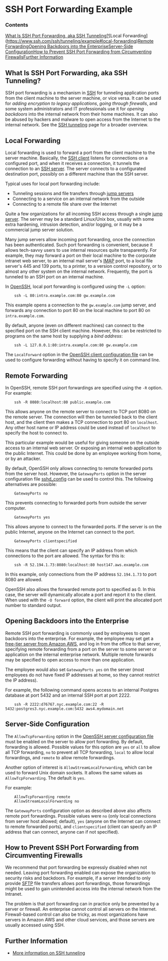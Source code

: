 # SSH Port Forwarding Example

### Contents

[What Is SSH Port Forwarding, aka SSH Tunneling?](https://www.ssh.com/ssh/tunneling/example#what-is-ssh-port-forwarding,-aka-ssh-tunneling?)[Local Forwarding](https://www.ssh.com/ssh/tunneling/example#local-forwarding)[Remote Forwarding](https://www.ssh.com/ssh/tunneling/example#remote-forwarding)[Opening Backdoors into the Enterprise](https://www.ssh.com/ssh/tunneling/example#opening-backdoors-into-the-enterprise)[Server-Side Configuration](https://www.ssh.com/ssh/tunneling/example#server-side-configuration)[How to Prevent SSH Port Forwarding from Circumventing Firewalls](https://www.ssh.com/ssh/tunneling/example#how-to-prevent-ssh-port-forwarding-from-circumventing-firewalls)[Further Information](https://www.ssh.com/ssh/tunneling/example#further-information)

## What Is SSH Port Forwarding, aka SSH Tunneling?

SSH port forwarding is a mechanism in [SSH](https://www.ssh.com/ssh/) for tunneling application ports from the client machine to the server machine, or vice versa. It can be used for *adding encryption to legacy applications*, *going through firewalls*, and some system administrators and IT professionals use it for *opening backdoors* into the internal network from their home machines. It can also be abused by hackers and malware to open access from the Internet to the internal network. See the [SSH tunneling](https://www.ssh.com/ssh/tunneling/) page for a broader overview.

## Local Forwarding

Local forwarding is used to forward a port from the client machine to the server machine. Basically, the [SSH client](https://www.ssh.com/ssh/client) listens for connections on a configured port, and when it receives a connection, it tunnels the connection to an [SSH server](https://www.ssh.com/ssh/server). The server connects to a configurated destination port, possibly on a different machine than the SSH server.

Typical uses for local port forwarding include:

- Tunneling sessions and file transfers through [jump servers](https://www.ssh.com/iam/jump-server)
- Connecting to a service on an internal network from the outside
- Connecting to a remote file share over the Internet

Quite a few organizations for all incoming SSH access through a single [jump server](https://www.ssh.com/iam/jump-server). The server may be a standard Linux/Unix box, usually with some extra hardening, intrusion detection, and/or logging, or it may be a commercial jump server solution.

Many jump servers allow incoming port forwarding, once the connection has been authenticated. Such port forwarding is convenient, because it allows tech-savvy users to use internal resources quite transparently. For example, they may forward a port on their local machine to the corporate intranet web server, to an internal mail server's [IMAP](https://en.wikipedia.org/wiki/Internet_Message_Access_Protocol) port, to a local file server's 445 and 139 ports, to a printer, to a version control repository, or to almost any other system on the internal network. Frequently, the port is tunneled to an SSH port on an internal machine.

In [OpenSSH](https://www.ssh.com/ssh/openssh/), local port forwarding is configured using the `-L` option:

```
    ssh -L 80:intra.example.com:80 gw.example.com
```

This example opens a connection to the `gw.example.com` jump server, and forwards any connection to port 80 on the local machine to port 80 on `intra.example.com`.

By default, anyone (even on different machines) can connect to the specified port on the SSH client machine. However, this can be restricted to programs on the same host by supplying a *bind address*:

```
    ssh -L 127.0.0.1:80:intra.example.com:80 gw.example.com
```

The `LocalForward` option in the [OpenSSH client configuration file](https://www.ssh.com/ssh/config/) can be used to configure forwarding without having to specify it on command line.

## Remote Forwarding

In OpenSSH, remote SSH port forwardings are specified using the `-R` option. For example:

```
    ssh -R 8080:localhost:80 public.example.com
```

This allows anyone on the remote server to connect to TCP port 8080 on the remote server. The connection will then be tunneled back to the client host, and the client then makes a TCP connection to port 80 on `localhost`. Any other host name or IP address could be used instead of `localhost` to specify the host to connect to.

This particular example would be useful for giving someone on the outside access to an internal web server. Or exposing an internal web application to the public Internet. This could be done by an employee working from home, or by an attacker.

By default, OpenSSH only allows connecting to remote forwarded ports from the server host. However, the `GatewayPorts` option in the server configuration file [sshd_config](https://www.ssh.com/ssh/sshd_config/) can be used to control this. The following alternatives are possible:

```
    GatewayPorts no
```

This prevents connecting to forwarded ports from outside the server computer.

```
    GatewayPorts yes
```

This allows anyone to connect to the forwarded ports. If the server is on the public Internet, anyone on the Internet can connect to the port.

```
    GatewayPorts clientspecified
```

This means that the client can specify an IP address from which connections to the port are allowed. The syntax for this is:

```
    ssh -R 52.194.1.73:8080:localhost:80 host147.aws.example.com
```

In this example, only connections from the IP address `52.194.1.73` to port 8080 are allowed.

OpenSSH also allows the forwarded remote port to specified as 0. In this case, the server will dynamically allocate a port and report it to the client. When used with the `-O forward` option, the client will print the allocated port number to standard output.

## Opening Backdoors into the Enterprise

Remote SSH port forwarding is commonly used by employees to open backdoors into the enterprise. For example, the employee may set get a [free-tier server from Amazon AWS](https://aws.amazon.com/free/), and log in from the office to that server, specifying remote forwarding from a port on the server to some server or application on the internal enterprise network. Multiple remote forwards may be specified to open access to more than one application.

The employee would also set `GatewayPorts yes` on the server (most employees do not have fixed IP addresses at home, so they cannot restrict the IP address).

For example, the following command opens access to an internal Postgres database at port 5432 and an internal SSH port at port 2222.

```
    ssh -R 2222:d76767.nyc.example.com:22 -R 5432:postgres3.nyc.example.com:5432 aws4.mydomain.net
```

## Server-Side Configuration

The `AllowTcpForwarding` option in the [OpenSSH server configuration file](https://www.ssh.com/ssh/sshd_config/) must be enabled on the server to allow port forwarding. By default, forwarding is allowed. Possible values for this option are `yes` or `all` to allow all TCP forwarding, `no` to prevent all TCP forwarding, `local` to allow local forwardings, and `remote` to allow remote forwardings.

Another option of interest is `AllowStreamLocalForwarding`, which can be used to forward Unix domain sockets. It allows the same values as `AllowTcpForwarding`. The default is `yes`.

For example:

```
    AllowTcpForwarding remote
    AllowStreamLocalForwarding no
```

The `GatewayPorts` configuration option as described above also affects remote port forwardings. Possible values were `no` (only local connections from server host allowed; default), `yes` (anyone on the Internet can connect to remote forwarded ports), and `clientspecified` (client can specify an IP address that can connect, anyone can if not specified).

## How to Prevent SSH Port Forwarding from Circumventing Firewalls

We recommend that port forwarding be expressly disabled when not needed. Leaving port forwarding enabled can expose the organization to security risks and backdoors. For example, if a server intended to only provide [SFTP](https://www.ssh.com/ssh/sftp/) file transfers allows port forwardings, those forwardings might be used to gain unintended access into the internal network from the Intranet.

The problem is that port forwarding can in practice only be prevented by a server or firewall. An enterprise cannot control all servers on the Internet. Firewall-based control can also be tricky, as most organizations have servers in Amazon AWS and other cloud services, and those servers are usually accessed using SSH.

## Further Information

- [More information on SSH tunneling](https://www.ssh.com/ssh/tunneling/)